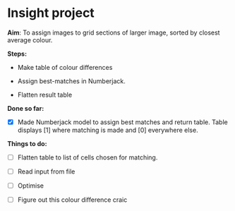 # Insight project

**Aim**: To assign images to grid sections of larger image, sorted by closest average colour.

**Steps:**

- Make table of colour differences

- Assign best-matches in Numberjack.

- Flatten result table


**Done so far:**

- [x] Made Numberjack model to assign best matches and return table.
    Table displays [1] where matching is made and [0] everywhere else.


**Things to do:**

- [ ] Flatten table to list of cells chosen for matching.

- [ ] Read input from file

- [ ] Optimise

- [ ] Figure out this colour difference craic
